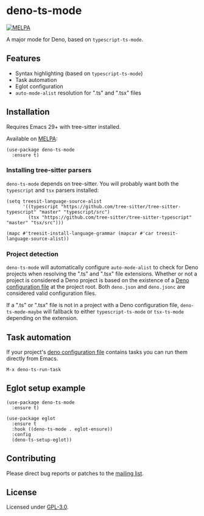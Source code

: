 # deno-ts-mode

[![MELPA](https://melpa.org/packages/deno-ts-mode-badge.svg)](https://melpa.org/#/deno-ts-mode)

A major mode for Deno, based on `typescript-ts-mode`.

## Features

- Syntax highlighting (based on `typescript-ts-mode`)
- Task automation
- Eglot configuration
- `auto-mode-alist` resolution for ".ts" and ".tsx" files

## Installation

Requires Emacs 29+ with tree-sitter installed.

Available on [MELPA](https://melpa.org/#/deno-ts-mode):

```elisp
(use-package deno-ts-mode
  :ensure t)
```

### Installing tree-sitter parsers

`deno-ts-mode` depends on tree-sitter. You will probably want both the
`typescript` and `tsx` parsers installed:

```elisp
(setq treesit-language-source-alist
      '((typescript "https://github.com/tree-sitter/tree-sitter-typescript" "master" "typescript/src")
        (tsx "https://github.com/tree-sitter/tree-sitter-typescript" "master" "tsx/src")))

(mapc #'treesit-install-language-grammar (mapcar #'car treesit-language-source-alist))
```

### Project detection

`deno-ts-mode` will automatically configure `auto-mode-alist` to check
for Deno projects when resolving the ".ts" and ".tsx" file
extensions. Whether or not a project is considered a Deno project is
based on the existence of a [Deno configuration
file](https://deno.land/manual@v1.36.4/getting_started/configuration_file)
at the project root. Both `deno.json` and `deno.jsonc` are considered
valid configuration files.

If a ".ts" or ".tsx" file is not in a project with a Deno
configuration file, `deno-ts-mode-maybe` will fallback to either
`typescript-ts-mode` or `tsx-ts-mode` depending on the extension.

## Task automation

If your project's [deno configuration
file](https://deno.land/manual@v1.36.2/getting_started/configuration_file)
contains tasks you can run them directly from Emacs.

```
M-x deno-ts-run-task
```


## Eglot setup example

```elisp
(use-package deno-ts-mode
  :ensure t)

(use-package eglot
  :ensure t
  :hook ((deno-ts-mode . eglot-ensure))
  :config
  (deno-ts-setup-eglot))
```

## Contributing

Please direct bug reports or patches to the [mailing
list](https://lists.sr.ht/~mgmarlow/public-inbox).

## License

Licensed under [GPL-3.0](./COPYING).
